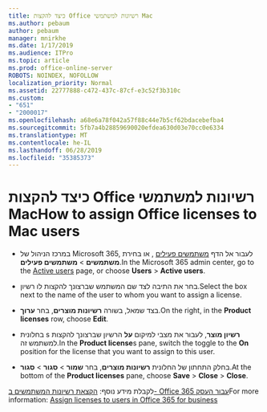 ```yaml
---
title: כיצד להקצות Office רשיונות למשתמשי Mac
ms.author: pebaum
author: pebaum
manager: mnirkhe
ms.date: 1/17/2019
ms.audience: ITPro
ms.topic: article
ms.prod: office-online-server
ROBOTS: NOINDEX, NOFOLLOW
localization_priority: Normal
ms.assetid: 22777888-c472-437c-87cf-e3c52f3b310c
ms.custom:
- "651"
- "2000017"
ms.openlocfilehash: a68e6a78f042a57f88c44e7b5cf62bdacebefba4
ms.sourcegitcommit: 5fb7a4b28859690020efdea630d03e70cc0e6334
ms.translationtype: MT
ms.contentlocale: he-IL
ms.lasthandoff: 06/28/2019
ms.locfileid: "35385373"
---
```

# <a name="how-to-assign-office-licenses-to-mac-users"></a><span data-ttu-id="c3d7a-102">כיצד להקצות Office רשיונות למשתמשי Mac</span><span class="sxs-lookup"><span data-stu-id="c3d7a-102">How to assign Office licenses to Mac users</span></span>

- <span data-ttu-id="c3d7a-103">במרכז הניהול של Microsoft 365, לעבור אל הדף [משתמשים פעילים](https://go.microsoft.com/fwlink/p/?linkid=834822) , או בחירת **משתמשים** \> **משתמשים פעילים**.</span><span class="sxs-lookup"><span data-stu-id="c3d7a-103">In the Microsoft 365 admin center, go to the [Active users](https://go.microsoft.com/fwlink/p/?linkid=834822) page, or choose **Users** \> **Active users**.</span></span>

- <span data-ttu-id="c3d7a-104">בחר את התיבה לצד שם המשתמש שברצונך להקצות לו רשיון.</span><span class="sxs-lookup"><span data-stu-id="c3d7a-104">Select the box next to the name of the user to whom you want to assign a license.</span></span>

- <span data-ttu-id="c3d7a-105">בצד שמאל, בשורה **רשיונות מוצרים**, בחר **ערוך**.</span><span class="sxs-lookup"><span data-stu-id="c3d7a-105">On the right, in the **Product licenses** row, choose **Edit**.</span></span>

- <span data-ttu-id="c3d7a-106">בחלונית s **רשיון מוצר**, לעבור את מצבי למיקום **על** הרשיון שברצונך להקצות למשתמש זה.</span><span class="sxs-lookup"><span data-stu-id="c3d7a-106">In the **Product license**s pane, switch the toggle to the **On** position for the license that you want to assign to this user.</span></span>

- <span data-ttu-id="c3d7a-107">בחלק התחתון של החלונית **רשיונות מוצרים**, בחר **שמור** \> **סגור** \> **סגור**.</span><span class="sxs-lookup"><span data-stu-id="c3d7a-107">At the bottom of the **Product licenses** pane, choose **Save** \> **Close** \> **Close**.</span></span>

<span data-ttu-id="c3d7a-108">לקבלת מידע נוסף: [הקצאת רשיונות המשתמשים ב- Office 365 עבור העסק](https://docs.microsoft.com/office365/admin/subscriptions-and-billing/assign-licenses-to-users)</span><span class="sxs-lookup"><span data-stu-id="c3d7a-108">For more information: [Assign licenses to users in Office 365 for business](https://docs.microsoft.com/office365/admin/subscriptions-and-billing/assign-licenses-to-users)</span></span>
  